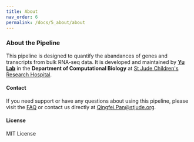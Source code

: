 ```yaml
---
title: About
nav_order: 6
permalink: /docs/5_about/about
---
```


### About the Pipeline

This pipeline is designed to quantify the abandances of genes and transcripts from bulk RNA-seq data. It is developed and maintained by **[Yu Lab](https://www.stjude.org/research/labs/yu-lab.html)** in the **Department of Computational Biology** at [St Jude Children's Research Hospital](https://www.stjude.org/).



#### Contact
If you need support or have any questions about using this pipeline, please visit the [FAQ](https://jyyulab.github.io/bulkRNAseq_quantification_pipeline/docs/4_FAQ/FAQ) or contact us directly at Qingfei.Pan@stjude.org.



#### License
MIT License
